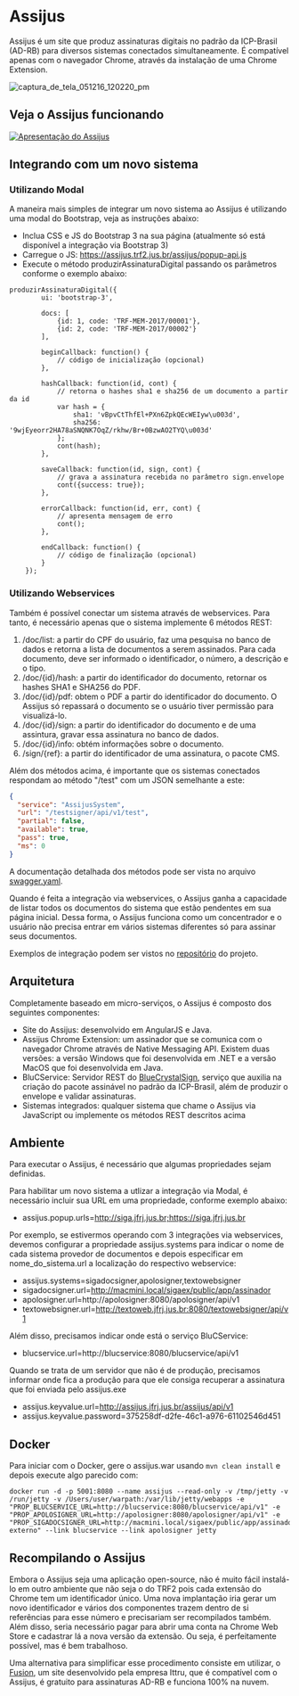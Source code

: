 # Assijus

Assijus é um site que produz assinaturas digitais no padrão da ICP-Brasil (AD-RB) para diversos sistemas conectados simultaneamente. É compatível apenas com o navegador Chrome, através da instalação de uma Chrome Extension.

![captura_de_tela_051216_120220_pm](https://cloud.githubusercontent.com/assets/4137623/16231009/914fa6d2-379a-11e6-8e70-937ef7fa94f1.jpg)

## Veja o Assijus funcionando
[![Apresentação do Assijus](https://img.youtube.com/vi/5qRObgaNG-E/0.jpg)](https://www.youtube.com/watch?v=5qRObgaNG-E)

## Integrando com um novo sistema

### Utilizando Modal
A maneira mais simples de integrar um novo sistema ao Assijus é utilizando uma modal do Bootstrap, veja as instruções abaixo:

* Inclua CSS e JS do Bootstrap 3 na sua página (atualmente só está disponível a integração via Bootstrap 3)
* Carregue o JS: https://assijus.trf2.jus.br/assijus/popup-api.js
* Execute o método produzirAssinaturaDigital passando os parâmetros conforme o exemplo abaixo:

```JS
produzirAssinaturaDigital({
		ui: 'bootstrap-3',
		
		docs: [
			{id: 1, code: 'TRF-MEM-2017/00001'},
			{id: 2, code: 'TRF-MEM-2017/00002'}
		],

		beginCallback: function() {
			// código de inicialização (opcional)
		},
		
		hashCallback: function(id, cont) {
			// retorna o hashes sha1 e sha256 de um documento a partir da id		
			var hash = {
				sha1: 'vBpvCtThfEl+PXn6ZpkQEcWEIyw\u003d', 
				sha256: '9wjEyeorr2HA78aSNQNK7OqZ/rkhw/Br+0BzwAO2TYQ\u003d'
			};
			cont(hash);
		},

		saveCallback: function(id, sign, cont) {
			// grava a assinatura recebida no parâmetro sign.envelope		
			cont({success: true});
		},

		errorCallback: function(id, err, cont) {
			// apresenta mensagem de erro		
			cont();
		},

		endCallback: function() {
			// código de finalização (opcional)		
		}
	});
```

### Utilizando Webservices

Também é possível conectar um sistema através de webservices. Para tanto, é necessário apenas que o sistema implemente 6 métodos REST:

1. /doc/list: a partir do CPF do usuário, faz uma pesquisa no banco de dados e retorna a lista de documentos a serem assinados. Para cada documento, deve ser informado o identificador, o número, a descrição e o tipo.
2. /doc/{id}/hash: a partir do identificador do documento, retornar os hashes SHA1 e SHA256 do PDF.
3. /doc/{id}/pdf: obtem o PDF a partir do identificador do documento. O Assijus só repassará o documento se o usuário tiver permissão para visualizá-lo.
4. /doc/{id}/sign: a partir do identificador do documento e de uma assintura, gravar essa assinatura no banco de dados.
5. /doc/{id}/info: obtém informações sobre o documento.
6. /sign/{ref}: a partir do identificador de uma assinatura, o pacote CMS.


Além dos métodos acima, é importante que os sistemas conectados respondam ao método "/test" com um JSON semelhante a este:

```JSON
{
  "service": "AssijusSystem",
  "url": "/testsigner/api/v1/test",
  "partial": false,
  "available": true,
  "pass": true,
  "ms": 0
}
```

A documentação detalhada dos métodos pode ser vista no arquivo [swagger.yaml](https://github.com/assijus/assijus-system-api/blob/master/src/main/resources/br/jus/trf2/assijus/system/api/swagger.yaml).

Quando é feita a integração via webservices, o Assijus ganha a capacidade de listar todos os documentos do sistema que estão pendentes em sua página inicial. Dessa forma, o Assijus funciona como um concentrador e o usuário não precisa entrar em vários sistemas diferentes só para assinar seus documentos.

Exemplos de integração podem ser vistos no [repositório](https://github.com/assijus) do projeto.

## Arquitetura

Completamente baseado em micro-serviços, o Assijus é composto dos seguintes componentes:
- Site do Assijus: desenvolvido em AngularJS e Java.
- Assijus Chrome Extension: um assinador que se comunica com o navegador Chrome através de Native Messaging API. Existem duas versões: a versão Windows que foi desenvolvida em .NET e a versão MacOS que foi desenvolvida em Java.
- BluCService: Servidor REST do [BlueCrystalSign](https://github.com/bluecrystalsign/signer-source), serviço que auxilia na criação do pacote assinável no padrão da ICP-Brasil, além de produzir o envelope e validar assinaturas.
- Sistemas integrados: qualquer sistema que chame o Assijus via JavaScript ou implemente os métodos REST descritos acima

## Ambiente

Para executar o Assijus, é necessário que algumas propriedades sejam definidas.

Para habilitar um novo sistema a utlizar a integração via Modal, é necessário incluir sua URL em uma propriedade, conforme exemplo abaixo:

- assijus.popup.urls=http://siga.jfrj.jus.br;https://siga.jfrj.jus.br

Por exemplo, se estivermos operando com 3 integrações via webservices, devemos configurar a propriedade assijus.systems para indicar o nome de cada sistema provedor de documentos e depois especificar em nome_do_sistema.url a localização do respectivo webservice:
- assijus.systems=sigadocsigner,apolosigner,textowebsigner
- sigadocsigner.url=http://macmini.local/sigaex/public/app/assinador
- apolosigner.url=http://apolosigner:8080/apolosigner/api/v1
- textowebsigner.url=http://textoweb.jfrj.jus.br:8080/textowebsigner/api/v1

Além disso, precisamos indicar onde está o serviço BluCService:
- blucservice.url=http://blucservice:8080/blucservice/api/v1

Quando se trata de um servidor que não é de produção, precisamos informar onde fica a produção para que ele consiga recuperar a assinatura que foi enviada pelo assijus.exe
- assijus.keyvalue.url=http://assijus.jfrj.jus.br/assijus/api/v1
- assijus.keyvalue.password=375258df-d2fe-46c1-a976-61102546d451

## Docker

Para iniciar com o Docker, gere o assijus.war usando ```mvn clean install``` e depois execute algo parecido com:

```
docker run -d -p 5001:8080 --name assijus --read-only -v /tmp/jetty -v /run/jetty -v /Users/user/warpath:/var/lib/jetty/webapps -e "PROP_BLUCSERVICE_URL=http://blucservice:8080/blucservice/api/v1" -e "PROP_APOLOSIGNER_URL=http://apolosigner:8080/apolosigner/api/v1" -e "PROP_SIGADOCSIGNER_URL=http://macmini.local/sigaex/public/app/assinador-externo" --link blucservice --link apolosigner jetty
```

## Recompilando o Assijus

Embora o Assijus seja uma aplicação open-source, não é muito fácil instalá-lo em outro ambiente que não seja o do TRF2 pois cada extensão do Chrome tem um identificador único. Uma nova implantação iria gerar um novo identificador e vários dos componentes trazem dentro de si referências para esse número e precisariam ser recompilados também. Além disso, seria necessário pagar para abrir uma conta na Chrome Web Store e cadastrar lá a nova versão da extensão. Ou seja, é perfeitamente possível, mas é bem trabalhoso.

Uma alternativa para simplificar esse procedimento consiste em utilizar, o [Fusion](https://ittrufusion.appspot.com/#/about), um site desenvolvido pela empresa Ittru, que é compatível com o Assijus, é gratuito para assinaturas AD-RB e funciona 100% na nuvem.
